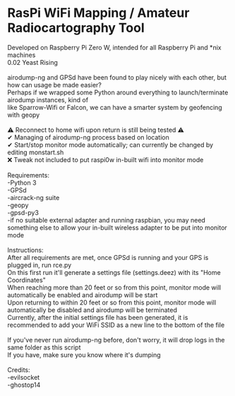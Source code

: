# RasPi WiFi Mapping / Amateur Radiocartography Tool
Developed on Raspberry Pi Zero W, intended for all Raspberry Pi and \*nix machines <br>
0.02 Yeast Rising <br>
 <br>
airodump-ng and GPSd have been found to play nicely with each other, but how can usage be made easier? <br>
Perhaps if we wrapped some Python around everything to launch/terminate airodump instances, kind of <br>
like Sparrow-Wifi or Falcon, we can have a smarter system by geofencing with geopy <br>
 <br>
⚠ Reconnect to home wifi upon return is still being tested ⚠ <br>
✔ Managing of airodump-ng process based on location <br>
✔ Start/stop monitor mode automatically; can currently be changed by editing monstart.sh <br>
❌ Tweak not included to put raspi0w in-built wifi into monitor mode <br>
 <br>
Requirements: <br>
-Python 3 <br>
-GPSd <br>
-aircrack-ng suite <br>
-geopy <br>
-gpsd-py3 <br>
-if no suitable external adapter and running raspbian, you may need something else to allow your in-built wireless adapter to be put into monitor mode <br>
 <br>
Instructions: <br>
After all requirements are met, once GPSd is running and your GPS is plugged in, run rce.py <br>
On this first run it'll generate a settings file (settings.deez) with its "Home Coordinates" <br>
When reaching more than 20 feet or so from this point, monitor mode will automatically be enabled and airodump will be start <br>
Upon returning to within 20 feet or so from this point, monitor mode will automatically be disabled and airodump will be terminated <br>
Currently, after the initial settings file has been generated, it is recommended to add your WiFi SSID as a new line to the bottom of the file <br>
 <br>
If you've never run airodump-ng before, don't worry, it will drop logs in the same folder as this script <br>
If you have, make sure you know where it's dumping <br>
 <br>
Credits: <br>
-evilsocket <br>
-ghostop14 <br>
